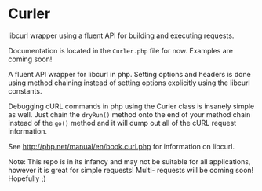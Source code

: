 # Curler
libcurl wrapper using a fluent API for building and executing requests.

Documentation is located in the `Curler.php` file for now.  Examples are coming soon!

 A fluent API wrapper for libcurl in php.  Setting options and headers is done using
 method chaining instead of setting options explicitly using the libcurl constants.
 
 Debugging cURL commands in php using the Curler class is insanely simple as well.
 Just chain the `dryRun()` method onto the end of your method chain instead of
 the `go()` method and it will dump out all of the cURL request information.
 
 See http://php.net/manual/en/book.curl.php for information on libcurl.
 
 Note: This repo is in its infancy and may not be suitable for all
 applications, however it is great for simple requests!  Multi-
 requests will be coming soon!  Hopefully ;)
